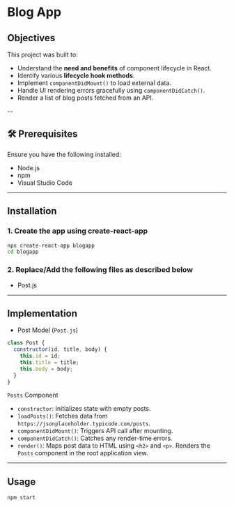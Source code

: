 # Blog App

## Objectives

This project was built to:
- Understand the **need and benefits** of component lifecycle in React.
- Identify various **lifecycle hook methods**.
- Implement `componentDidMount()` to load external data.
- Handle UI rendering errors gracefully using `componentDidCatch()`.
- Render a list of blog posts fetched from an API.

--

## 🛠️ Prerequisites

Ensure you have the following installed:

- Node.js
- npm
- Visual Studio Code

---

## Installation


### **1. Create the app using create-react-app** 
```bash
npx create-react-app blogapp
cd blogapp
```
### 2. Replace/Add the following files as described below
- Post.js

---

## Implementation
- Post Model (`Post.js`)
```js
class Post {
  constructor(id, title, body) {
    this.id = id;
    this.title = title;
    this.body = body;
  }
}
```
`Posts` Component
- `constructor`: Initializes state with empty posts.
- `loadPosts()`: Fetches data from `https://jsonplaceholder.typicode.com/posts`.
- `componentDidMount()`: Triggers API call after mounting.
- `componentDidCatch()`: Catches any render-time errors.
- `render()`: Maps post data to HTML using `<h2>` and `<p>`.
Renders the `Posts` component in the root application view.

---

## Usage
```bash
npm start
```